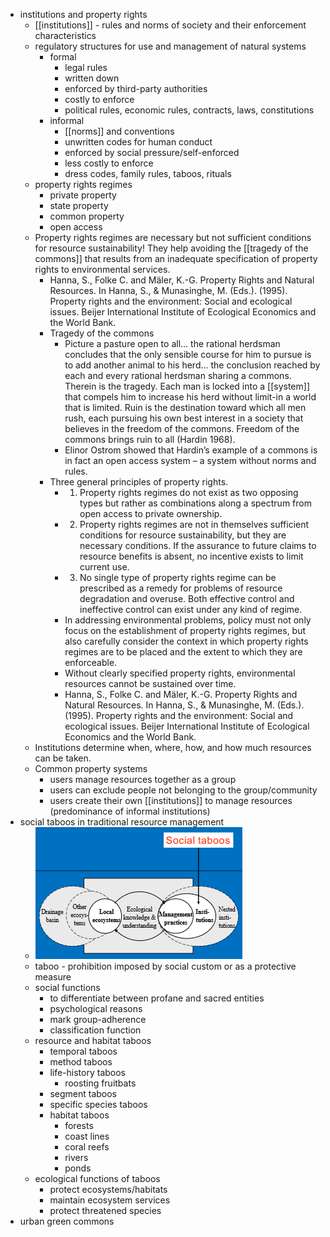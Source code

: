 - institutions and property rights
	- [[institutions]] - rules and norms of society and their enforcement characteristics
	- regulatory structures for use and management of natural systems
		- formal
			- legal rules
			- written down
			- enforced by third-party authorities
			- costly to enforce
			- political rules, economic rules, contracts, laws, constitutions
		- informal
			- [[norms]] and conventions
			- unwritten codes for human conduct
			- enforced by social pressure/self-enforced
			- less costly to enforce
			- dress codes, family rules, taboos, rituals
	- property rights regimes
		- private property
		- state property
		- common property
		- open access
	- Property rights regimes are necessary but not
	  sufficient conditions for resource sustainability!
	  They help avoiding the [[tragedy of the 
	  commons]] that results from an inadequate specification of property rights to environmental services.
		- Hanna, S., Folke C. and Mäler, K.-G. Property Rights and Natural Resources. In Hanna, S., & Munasinghe, M. (Eds.). (1995). Property rights and the environment: Social and ecological issues. Beijer International Institute of Ecological Economics and the World Bank.
		- Tragedy of the commons
			- Picture a pasture open to all... the rational herdsman concludes that the only sensible course for him to pursue is to add another animal to his herd... the conclusion reached by each and every rational herdsman sharing a commons. Therein is the tragedy. Each man is locked into a [[system]] that compels him to increase his herd without limit-in a world that is limited. Ruin is the destination toward which all men rush, each pursuing his own best interest in a society that believes in the freedom of the commons. Freedom of the commons brings ruin to all (Hardin 1968).
			- Elinor Ostrom showed that Hardin’s example of a commons is in fact an open access system – a system without norms and rules.
		- Three general principles of property rights.
			- 1. Property rights regimes do not exist as two opposing types but rather as combinations along a spectrum from open access to private ownership.
			- 2. Property rights regimes are not in themselves sufficient conditions for resource sustainability, but they are necessary conditions. If the assurance to future claims to resource benefits is absent, no incentive exists to limit current use.
			- 3. No single type of property rights regime can be prescribed as a remedy for problems of resource degradation and overuse. Both effective control and ineffective control can exist under any kind of regime.
			- In addressing environmental problems, policy must not only focus on the establishment of property rights regimes, but also carefully consider the context in which property rights regimes are to be placed and the extent to which they are
			  enforceable.
			- Without clearly specified property rights, environmental resources cannot be sustained over time.
			- Hanna, S., Folke C. and Mäler, K.-G. Property Rights and Natural Resources. In Hanna, S., & Munasinghe, M. (Eds.). (1995). Property rights and the environment: Social and ecological issues. Beijer International Institute of Ecological Economics and the World Bank.
	- Institutions determine when, where, how, and how much resources can be taken.
	- Common property systems
		- users manage resources together as a group
		- users can exclude people not belonging to the group/community
		- users create their own [[institutions]] to manage resources (predominance of informal institutions)
- social taboos in traditional resource management
	- ![image.png](../assets/image_1640014684826_0.png)
	- taboo - prohibition imposed by social custom or as a protective measure
	- social functions
		- to differentiate between profane and sacred entities
		- psychological reasons
		- mark group-adherence
		- classification function
	- resource and habitat taboos
		- temporal taboos
		- method taboos
		- life-history taboos
			- roosting fruitbats
		- segment taboos
		- specific species taboos
		- habitat taboos
			- forests
			- coast lines
			- coral reefs
			- rivers
			- ponds
	- ecological functions of taboos
		- protect ecosystems/habitats
		- maintain ecosystem services
		- protect threatened species
- urban green commons